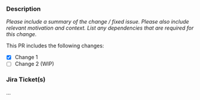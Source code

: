 ### Description
<em>Please include a summary of the change / fixed issue. Please also include relevant motivation and context. List any dependencies that are required for this change.</em>

This PR includes the following changes:
- [x] Change 1
- [ ] Change 2 (WIP)

### Jira Ticket(s)
...